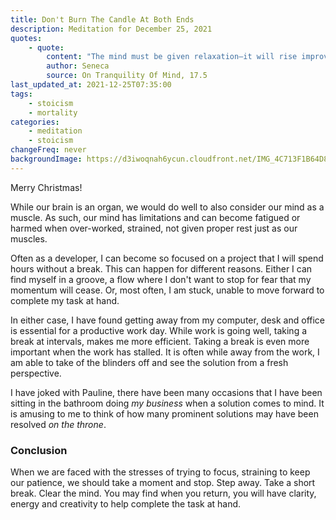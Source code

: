 ```yaml
---
title: Don't Burn The Candle At Both Ends
description: Meditation for December 25, 2021
quotes: 
    - quote:
        content: "The mind must be given relaxation—it will rise improved and sharper after a good break. Just as rich fields must not be forced—for they will quickly lose their fertility if never given a break—so constant work on the anvil will fracture the force of the mind. But it regains its powers if it is set free and relaxed for a while. Constant work gives rise to a certain kind of dullness and feebleness in the rational soul."
        author: Seneca
        source: On Tranquility Of Mind, 17.5
last_updated_at: 2021-12-25T07:35:00
tags:
    - stoicism
    - mortality
categories:
    - meditation
    - stoicism
changeFreq: never
backgroundImage: https://d3iwoqnah6ycun.cloudfront.net/IMG_4C713F1B64D8.jpg
---
```


Merry Christmas!

While our brain is an organ, we would do well to also consider our mind as a muscle. As such, our mind has limitations 
and can become fatigued or harmed when over-worked, strained, not given proper rest just as our muscles.

Often as a developer, I can become so focused on a project that I will spend hours without a break. This can happen for 
different reasons. Either I can find myself in a groove, a flow where I don't want to stop for fear that my momentum 
will cease. Or, most often, I am stuck, unable to move forward to complete my task at hand. 

In either case, I have found getting away from my computer, desk and office is essential for a productive work day. 
While work is going well, taking a break at intervals, makes me more efficient. Taking a break is even more important 
when the work has stalled. It is often while away from the work, I am able to take of the blinders off and see the 
solution from a fresh perspective.

I have joked with Pauline, there have been many occasions that I have been sitting in the bathroom doing *my business* 
when a solution comes to mind. It is amusing to me to think of how many prominent solutions may have been resolved *on 
the throne*.

### Conclusion

When we are faced with the stresses of trying to focus, straining to keep our patience, we should take a moment and 
stop. Step away. Take a short break. Clear the mind. You may find when you return, you will have clarity, energy and 
creativity to help complete the task at hand.

